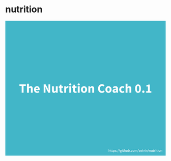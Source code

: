 # nutrition

<div align="center">
  <img src="https://github.com/Seivin/nutrition/blob/master/img/nutri.png"><br><br>
</div>
